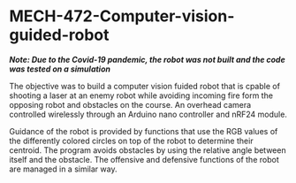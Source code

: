 # MECH-472-Computer-vision-guided-robot
***Note: Due to the Covid-19 pandemic, the robot was not built and the code was tested
on a simulation***

The objective was to build a computer vision fuided robot that is cpable of shooting a laser at an enemy robot while avoiding incoming fire form the opposing robot and obstacles on the course. An overhead camera controlled wirelessly through an Arduino nano controller and nRF24 module.

Guidance of the robot is provided by functions that use the RGB values of the differently colored circles on top of the robot to determine their centroid. The program avoids obstacles by using the relative angle between itself and the obstacle. The offensive and defensive functions of the robot are managed in a similar way.
